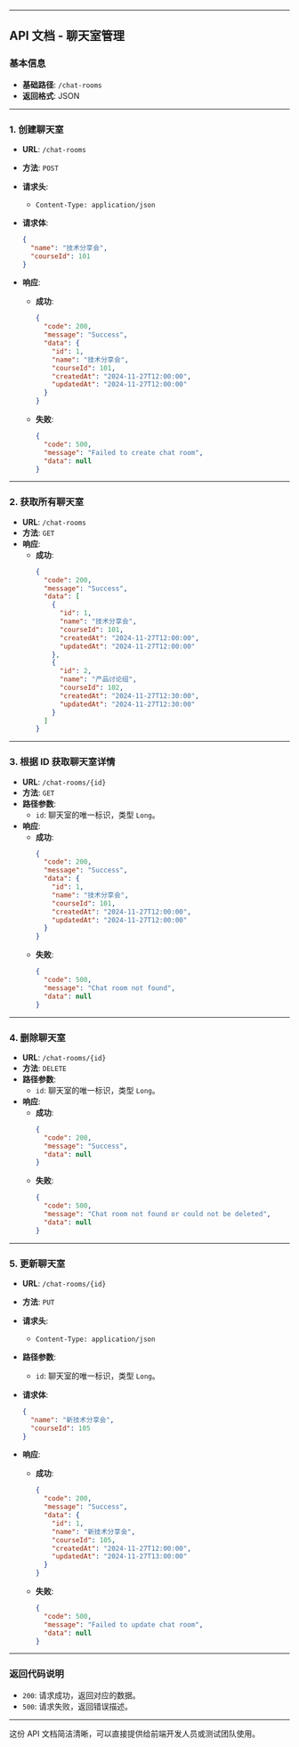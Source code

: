 
---

## **API 文档 - 聊天室管理**

### 基本信息
- **基础路径**: `/chat-rooms`
- **返回格式**: JSON

---

### 1. **创建聊天室**

- **URL**: `/chat-rooms`
- **方法**: `POST`
- **请求头**:
    - `Content-Type: application/json`
- **请求体**:

  ```json
  {
    "name": "技术分享会",
    "courseId": 101
  }
  ```

- **响应**:
    - **成功**:
      ```json
      {
        "code": 200,
        "message": "Success",
        "data": {
          "id": 1,
          "name": "技术分享会",
          "courseId": 101,
          "createdAt": "2024-11-27T12:00:00",
          "updatedAt": "2024-11-27T12:00:00"
        }
      }
      ```
    - **失败**:
      ```json
      {
        "code": 500,
        "message": "Failed to create chat room",
        "data": null
      }
      ```

---

### 2. **获取所有聊天室**

- **URL**: `/chat-rooms`
- **方法**: `GET`
- **响应**:
    - **成功**:
      ```json
      {
        "code": 200,
        "message": "Success",
        "data": [
          {
            "id": 1,
            "name": "技术分享会",
            "courseId": 101,
            "createdAt": "2024-11-27T12:00:00",
            "updatedAt": "2024-11-27T12:00:00"
          },
          {
            "id": 2,
            "name": "产品讨论组",
            "courseId": 102,
            "createdAt": "2024-11-27T12:30:00",
            "updatedAt": "2024-11-27T12:30:00"
          }
        ]
      }
      ```

---

### 3. **根据 ID 获取聊天室详情**

- **URL**: `/chat-rooms/{id}`
- **方法**: `GET`
- **路径参数**:
    - `id`: 聊天室的唯一标识，类型 `Long`。
- **响应**:
    - **成功**:
      ```json
      {
        "code": 200,
        "message": "Success",
        "data": {
          "id": 1,
          "name": "技术分享会",
          "courseId": 101,
          "createdAt": "2024-11-27T12:00:00",
          "updatedAt": "2024-11-27T12:00:00"
        }
      }
      ```
    - **失败**:
      ```json
      {
        "code": 500,
        "message": "Chat room not found",
        "data": null
      }
      ```

---

### 4. **删除聊天室**

- **URL**: `/chat-rooms/{id}`
- **方法**: `DELETE`
- **路径参数**:
    - `id`: 聊天室的唯一标识，类型 `Long`。
- **响应**:
    - **成功**:
      ```json
      {
        "code": 200,
        "message": "Success",
        "data": null
      }
      ```
    - **失败**:
      ```json
      {
        "code": 500,
        "message": "Chat room not found or could not be deleted",
        "data": null
      }
      ```

---

### 5. **更新聊天室**

- **URL**: `/chat-rooms/{id}`
- **方法**: `PUT`
- **请求头**:
    - `Content-Type: application/json`
- **路径参数**:
    - `id`: 聊天室的唯一标识，类型 `Long`。
- **请求体**:

  ```json
  {
    "name": "新技术分享会",
    "courseId": 105
  }
  ```

- **响应**:
    - **成功**:
      ```json
      {
        "code": 200,
        "message": "Success",
        "data": {
          "id": 1,
          "name": "新技术分享会",
          "courseId": 105,
          "createdAt": "2024-11-27T12:00:00",
          "updatedAt": "2024-11-27T13:00:00"
        }
      }
      ```
    - **失败**:
      ```json
      {
        "code": 500,
        "message": "Failed to update chat room",
        "data": null
      }
      ```

---

### 返回代码说明
- `200`: 请求成功，返回对应的数据。
- `500`: 请求失败，返回错误描述。

---

这份 API 文档简洁清晰，可以直接提供给前端开发人员或测试团队使用。